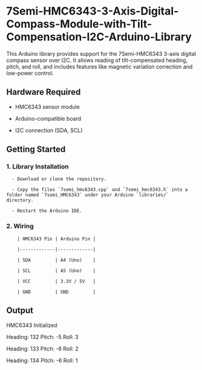 # 7Semi-HMC6343-3-Axis-Digital-Compass-Module-with-Tilt-Compensation-I2C-Arduino-Library
This Arduino library provides support for the 7Semi-HMC6343 3-axis digital compass sensor over I2C. It allows reading of tilt-compensated heading, pitch, and roll, and includes features like magnetic variation correction and low-power control.
## Hardware Required
 
- HMC6343 sensor module  

- Arduino-compatible board  

- I2C connection (SDA, SCL)  
 
 
## Getting Started
 
  ### 1. Library Installation
 
      - Download or clone the repository.

      - Copy the files `7semi_hmc6343.cpp` and `7semi_hmc6343.h` into a folder named `7semi_HMC6343` under your Arduino `libraries/` directory.

      - Restart the Arduino IDE.
 
  ### 2. Wiring
 
        | HMC6343 Pin | Arduino Pin |

        |-------------|-------------|

        | SDA         | A4 (Uno)    |

        | SCL         | A5 (Uno)    |

        | VCC         | 3.3V / 5V   |

        | GND         | GND         |
 

  ## Output

  HMC6343 Initialized

  Heading: 132 Pitch: -5 Roll: 3

  Heading: 133 Pitch: -6 Roll: 2

  Heading: 134 Pitch: -6 Roll: 1
